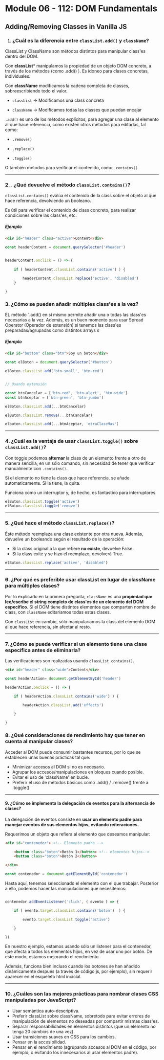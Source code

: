 # Module 06 - 112: DOM Fundamentals

## Adding/Removing Classes in Vanilla JS

1. ### ¿Cuál es la diferencia entre `classList.add()` y `className`?

ClassList y ClassName son métodos distintos para manipular class'es dentro del DOM.


Con **classList*** manipulamos la propiedad de un objeto DOM concreto, a través de los métodos (como .add() ). Es idoneo para clases concretas, individuales.



Con **className** modificamos la cadena completa de classes, sobreescribiendo todo el valor.

* `classList` -> Modificamos una class concreta

* `className` -> Modificamos todas las classes que puedan encajar







`.add()` es uno de los métodos explícitos, para agregar una clase al elemento al que hace referencia, como existen otros métodos para editarlas, tal como:


* `.remove()`

* `.replace()`

* `.toggle()`
  

O también métodos para verificar el contenido, como `.contains()`


****

### 2. . ¿Qué devuelve el método `classList.contains()`?

`classList.contains()` evalúa el contenido de la class sobre el objeto al que hace referencia, devolviendo un booleano.

Es útil para verificar el contenido de class concreto, para realizar condiciones sobre las class'es, etc.

##### Ejemplo
```html
<div id="header" class="active">Content</div>
```

```js
const headerContent = document.querySelector('#header')


headerContent.onclick = () => {
    
    if ( headerContent.classList.contains('active') ) {

        headerContent.classList.replace('active', 'disabled')
    }

}
```

### 3. ¿Cómo se pueden añadir múltiples class'es a la vez?

EL método `.add() en sí mismo permite añadir una o todas las class'es necesarias a la vez.
Además, es un buen momento para usar Spread Operator (Operador de extensión) si tenemos las class'es preparadas/agrupadas como distintos arrays s
##### Ejemplo

```html
<div id="button" class="btn">Soy un boton</div>
```

```js
const elBoton = document.querySelector('#button')

elBoton.classList.add('btn-small', 'btn-red')


// Usando extensión

const btnCancelar = ['btn-red', 'btn-alert', 'btn-wide']
const btnAceptar = ['btn-green', 'btn-jumbo']

elBoton.classList.add(...btnCancelar)

elButon.classList.remove(...btnCancelar)

elbuton.classList.add(...btnAceptar, 'otraClaseMas')
```
---

### 4. ¿Cuál es la ventaja de usar `classList.toggle()` sobre `classList.add()`?

Con toggle podemos **alternar** la class de un elemento frente a otro de manera sencilla, en un sólo comando, sin necesidad de tener que verificar manualmente con `.contains()`.

Si el elemento no tiene la class que hace referencia, se añade automaticamente.
Si la tiene, la quita.

Funciona como un interruptor y, de hecho, es fantastico para interruptores.

```js
elButon.classList.toggle('active')
elButon.classList.toggle('remove')
```

---

### 5. ¿Qué hace el método `classList.replace()`?

Éste método reemplaza una clase existente por otra nueva.
Además, devuelve un booleando según el resultado de la operación:
* Si la class original a la que refiere **no existe**, devuelve False.
* Si la class exite y se hizo el reemplazo, devolverá True.


```js
elButon.classList.replace('active', 'disabled')
```

***

### 6. ¿Por qué es preferible usar classList en lugar de className para múltiples clases?

Por lo explicado en la primera pregunta, `className` es una **propiedad que lee/escribe el string completo de class'es de un elemento del DOM específico**.
Si el DOM tiene distintos elementos que comparten nombre de class, con `className` editaríamos todas estas clases.

Con  `classList` en cambio, sólo manipularíamos la class del elemento DOM al que hace referencia, sin afectar al resto.

---

### 7. ¿Cómo se puede verificar si un elemento tiene una clase específica antes de eliminarla?

Las verificaciones son realizadas usando `classList.contains()`.

```html
<div id="header" class="wide">Content</div>
```

```js
const headerAction= document.getElementById('header')

headerAction.onclick = () => {

    if ( headerAction.classList.contains('wide') ) {

        headerAction.classList.add('effects')

    }

}
```


### 8. ¿Qué consideraciones de rendimiento hay que tener en cuenta al manipular clases?

Acceder al DOM puede consumir bastantes recursos, por lo que se establecen unas buenas prácticas tal que:

- Minimizar accesos al DOM si no es necesario.
- Agrupar los accesos/manipulaciones en bloques cuando posible.
- Evitar el uso de 'className' en bucle.
- Preferir el uso de métodos básicos como .add() / .remove() frente a .toggle()

---

#### 9. ¿Cómo se implementa la delegación de eventos para la alternancia de clases?

La delegación de eventos consiste en **usar un elemento padre para manejar eventos de sus elementos hijos, evitando reiteraciones.**

Requerimos un objeto que refiera al elemento que deseamos manipular:

```html
<div id="contenedor"> <!-- Elemento padre -->

    <button class="boton">Botón 1</button> <!-- elementos hijos-->
    <button class="boton">Botón 2</button>

</div>
```

```js
const contenedor = document.getElementById('contenedor')
```

Hasta aquí, tenemos seleccionado el elemento con el que trabajar.
Posterior a ello, podemos hacer las manipulaciones que necesitemos:

```js

contenedor.addEventListener('click', ( evento ) => {

    if ( evento.target.classList.contains('boton')  ) {

        evento.target.classList.toggle('active')

    }

})

```


En nuestro ejemplo, estamos usando sólo un listener para el contenedor, que afecta a todos los elementos hijos, en vez de usar uno por botón.
De este modo, estamos mejorando el rendimiento.

Además, funciona bien incluso cuando los botones se han añadido dinámicamente después (a través de código js, por ejemplo), sin requerir aparecer en el esqueleto html incicial.

---

### 10. ¿Cuáles son las mejores prácticas para nombrar clases CSS manipuladas por JavaScript?

- Usar semántica auto-descriptiva.
- Preferir classList sobre className, sobretodo para evitar errores de manipulación de elementos no deseadas por compartir mismas class'es.
- Separar responsabilidades en elementos distintos (que un elemento no tenga 20 cambios de una vez).
- Usar transiciones suaves en CSS para los cambios.
- Pensar en la accesibilidad.
- Pensar en el rendimiento (agrupando accesos al DOM en el código, por ejemplo, o evitando los innecesarios al usar elementos padre).
